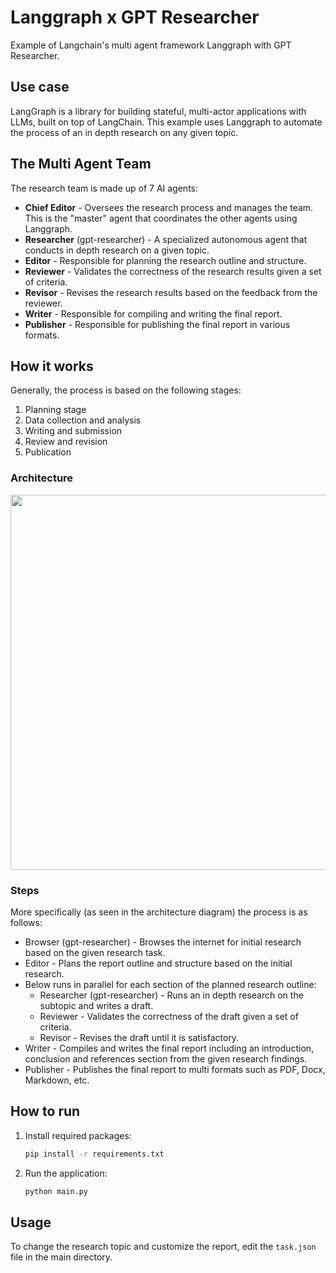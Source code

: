 # Langgraph x GPT Researcher
Example of Langchain's multi agent framework Langgraph with GPT Researcher.

## Use case
LangGraph is a library for building stateful, multi-actor applications with LLMs, built on top of LangChain. 
This example uses Langgraph to automate the process of an in depth research on any given topic.

## The Multi Agent Team
The research team is made up of 7 AI agents:
- **Chief Editor** - Oversees the research process and manages the team. This is the "master" agent that coordinates the other agents using Langgraph.
- **Researcher** (gpt-researcher) - A specialized autonomous agent that conducts in depth research on a given topic.
- **Editor** - Responsible for planning the research outline and structure.
- **Reviewer** - Validates the correctness of the research results given a set of criteria.
- **Revisor** - Revises the research results based on the feedback from the reviewer.
- **Writer** - Responsible for compiling and writing the final report.
- **Publisher** - Responsible for publishing the final report in various formats.

## How it works
Generally, the process is based on the following stages: 
1. Planning stage
2. Data collection and analysis
3. Writing and submission
4. Review and revision
5. Publication

### Architecture
<div align="center">
<img align="left" height="600" src="https://cowriter-images.s3.amazonaws.com/gptr-langgraph.png">
</div>
<br clear="all"/>

### Steps
More specifically (as seen in the architecture diagram) the process is as follows:
- Browser (gpt-researcher) - Browses the internet for initial research based on the given research task.
- Editor - Plans the report outline and structure based on the initial research.
- Below runs in parallel for each section of the planned research outline:
  - Researcher (gpt-researcher) - Runs an in depth research on the subtopic and writes a draft.
  - Reviewer - Validates the correctness of the draft given a set of criteria.
  - Revisor - Revises the draft until it is satisfactory.
- Writer - Compiles and writes the final report including an introduction, conclusion and references section from the given research findings.
- Publisher - Publishes the final report to multi formats such as PDF, Docx, Markdown, etc.

## How to run
1. Install required packages:
    ```bash
    pip install -r requirements.txt
    ```
2. Run the application:
    ```bash
    python main.py
    ```

## Usage
To change the research topic and customize the report, edit the `task.json` file in the main directory.
